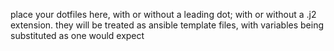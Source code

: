 place your dotfiles here, with or without a leading dot; with or without a .j2 extension.
they will be treated as ansible template files, with variables being substituted as one would expect
